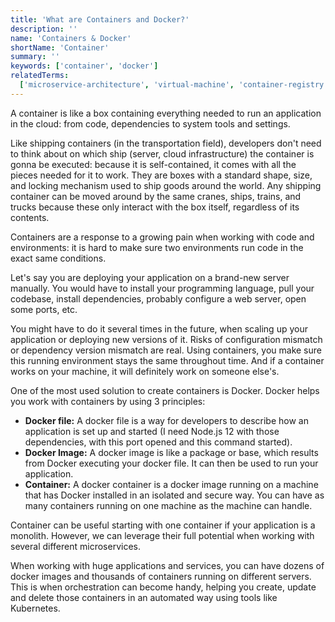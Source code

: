 ```yaml
---
title: 'What are Containers and Docker?'
description: ''
name: 'Containers & Docker'
shortName: 'Container'
summary: ''
keywords: ['container', 'docker']
relatedTerms:
  ['microservice-architecture', 'virtual-machine', 'container-registry']
---
```


A container is like a box containing everything needed to run an application in the cloud: from code, dependencies to system tools and settings.

Like shipping containers (in the transportation field), developers don't need to think about on which ship (server, cloud infrastructure) the container is gonna be executed: because it is self-contained, it comes with all the pieces needed for it to work. They are boxes with a standard shape, size, and locking mechanism used to ship goods around the world. Any shipping container can be moved around by the same cranes, ships, trains, and trucks because these only interact with the box itself, regardless of its contents.

Containers are a response to a growing pain when working with code and environments: it is hard to make sure two environments run code in the exact same conditions.

Let's say you are deploying your application on a brand-new server manually. You would have to install your programming language, pull your codebase, install dependencies, probably configure a web server, open some ports, etc.

You might have to do it several times in the future, when scaling up your application or deploying new versions of it. Risks of configuration mismatch or dependency version mismatch are real. Using containers, you make sure this running environment stays the same throughout time. And if a container works on your machine, it will definitely work on someone else's.

One of the most used solution to create containers is Docker. Docker helps you work with containers by using 3 principles:

- **Docker file:** A docker file is a way for developers to describe how an application is set up and started (I need Node.js 12 with those dependencies, with this port opened and this command started).
- **Docker Image:** A docker image is like a package or base, which results from Docker executing your docker file. It can then be used to run your application.
- **Container:** A docker container is a docker image running on a machine that has Docker installed in an isolated and secure way. You can have as many containers running on one machine as the machine can handle.

Container can be useful starting with one container if your application is a monolith. However, we can leverage their full potential when working with several different microservices.

When working with huge applications and services, you can have dozens of docker images and thousands of containers running on different servers. This is when orchestration can become handy, helping you create, update and delete those containers in an automated way using tools like Kubernetes.
